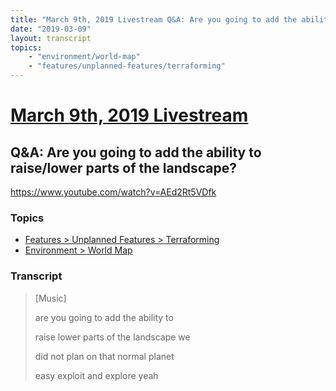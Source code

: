 ```yaml
---
title: "March 9th, 2019 Livestream Q&A: Are you going to add the ability to raise/lower parts of the landscape?"
date: "2019-03-09"
layout: transcript
topics:
    - "environment/world-map"
    - "features/unplanned-features/terraforming"
---
```

# [March 9th, 2019 Livestream](../2019-03-09.md)
## Q&A: Are you going to add the ability to raise/lower parts of the landscape?
https://www.youtube.com/watch?v=AEd2Rt5VDfk

### Topics
* [Features > Unplanned Features > Terraforming](../topics/features/unplanned-features/terraforming.md)
* [Environment > World Map](../topics/environment/world-map.md)

### Transcript

> [Music]
> 
> are you going to add the ability to
> 
> raise lower parts of the landscape we
> 
> did not plan on that normal planet
> 
> easy exploit and explore yeah
> 
